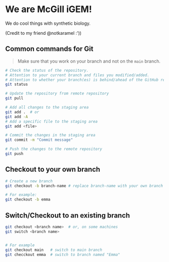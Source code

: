 # We are McGill iGEM!
We do cool things with synthetic biology.

(Credit to my friend @notkaramel :'))
## Common commands for Git
>Make sure that you work on your branch and not on the `main` branch.

```bash
# Check the status of the repository.
# Attention to your current branch and files you modified/added.
# Attention to whether your branch(es) is behind/ahead of the GitHub repo.
git status

# Update the repository from remote repository
git pull

# Add all changes to the staging area
git add .  # or
git add -A
# Add a specific file to the staging area 
git add <file>

# Commit the changes in the staging area
git commit -m "Commit message"

# Push the changes to the remote repository
git push
```

## Checkout to your own branch
```bash
# Create a new branch
git checkout -b branch-name # replace branch-name with your own branch name

# For example:
git checkout -b emma
```

## Switch/Checkout to an existing branch
```bash
git checkout <branch name>	# or, on some machines
git switch <branch name>


# For example
git checkout main	# switch to main branch
git checckout emma	# switch to branch named "Emma"
```
